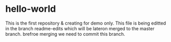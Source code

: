 # hello-world
This is the first repository &amp; creating for demo only.
This file is being editted in the branch readme-edits which will be lateron merged to the master branch.
brefroe merging we need to commit this branch.
